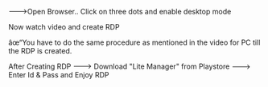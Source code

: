 --->Open Browser.. Click on three dots and enable desktop mode

Now watch video and create RDP

âœ“You have to do the same procedure as mentioned in the video for PC till the RDP is created. 


After Creating RDP
---> Download "Lite Manager" from Playstore 
---> Enter Id & Pass and Enjoy RDP
